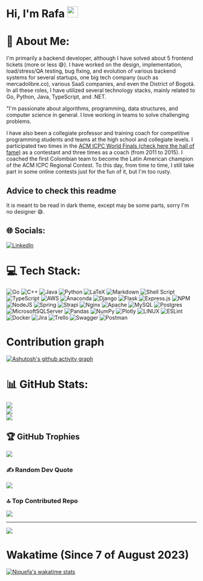 # Hi, I'm Rafa <img src="https://github.com/TheDudeThatCode/TheDudeThatCode/blob/master/Assets/Hi.gif" width="29px">



# 💫 About Me:
I'm primarily a backend developer, although I have solved about 5 frontend tickets (more or less 😅). I have worked on the design, implementation, load/stress/QA testing, bug fixing, and evolution of various backend systems for several startups, one big tech company (such as mercadolibre.co), various SaaS companies, and even the District of Bogotá. In all these roles, I have utilized several technology stacks, mainly related to Go, Python, Java, TypeScript, and .NET.

"I'm passionate about algorithms, programming, data structures, and computer science in general. I love working in teams to solve challenging problems.

I have also been a collegiate professor and training coach for competitive programming students and teams at the high school and collegiate levels. I participated two times in the [ACM ICPC World Finals (check here the hall of fame)](https://cphof.org/profile/topcoder:niquefa) as a contestant and three times as a coach (from 2011 to 2015). I coached the first Colombian team to become the Latin American champion of the ACM ICPC Regional Contest. To this day, from time to time, I still take part in some online contests just for the fun of it, but I'm too rusty.

## Advice to check this readme

It is meant to be read in dark theme, except may be some parts, sorry I'm no designer 😅.


## 🌐 Socials:
[![LinkedIn](https://img.shields.io/badge/LinkedIn-%230077B5.svg?logo=linkedin&logoColor=white)](https://linkedin.com/in/niquefa) 

# 💻 Tech Stack:
![Go](https://img.shields.io/badge/go-%2300ADD8.svg?style=plastic&logo=go&logoColor=white) ![C++](https://img.shields.io/badge/c++-%2300599C.svg?style=plastic&logo=c%2B%2B&logoColor=white) ![Java](https://img.shields.io/badge/java-%23ED8B00.svg?style=plastic&logo=java&logoColor=white) ![Python](https://img.shields.io/badge/python-3670A0?style=plastic&logo=python&logoColor=ffdd54) ![LaTeX](https://img.shields.io/badge/latex-%23008080.svg?style=plastic&logo=latex&logoColor=white) ![Markdown](https://img.shields.io/badge/markdown-%23000000.svg?style=plastic&logo=markdown&logoColor=white) ![Shell Script](https://img.shields.io/badge/shell_script-%23121011.svg?style=plastic&logo=gnu-bash&logoColor=white) ![TypeScript](https://img.shields.io/badge/typescript-%23007ACC.svg?style=plastic&logo=typescript&logoColor=white) ![AWS](https://img.shields.io/badge/AWS-%23FF9900.svg?style=plastic&logo=amazon-aws&logoColor=white) ![Anaconda](https://img.shields.io/badge/Anaconda-%2344A833.svg?style=plastic&logo=anaconda&logoColor=white) ![Django](https://img.shields.io/badge/django-%23092E20.svg?style=plastic&logo=django&logoColor=white) ![Flask](https://img.shields.io/badge/flask-%23000.svg?style=plastic&logo=flask&logoColor=white) ![Express.js](https://img.shields.io/badge/express.js-%23404d59.svg?style=plastic&logo=express&logoColor=%2361DAFB) ![NPM](https://img.shields.io/badge/NPM-%23000000.svg?style=plastic&logo=npm&logoColor=white) ![NodeJS](https://img.shields.io/badge/node.js-6DA55F?style=plastic&logo=node.js&logoColor=white) ![Spring](https://img.shields.io/badge/spring-%236DB33F.svg?style=plastic&logo=spring&logoColor=white) ![Strapi](https://img.shields.io/badge/strapi-%232E7EEA.svg?style=plastic&logo=strapi&logoColor=white) ![Nginx](https://img.shields.io/badge/nginx-%23009639.svg?style=plastic&logo=nginx&logoColor=white) ![Apache](https://img.shields.io/badge/apache-%23D42029.svg?style=plastic&logo=apache&logoColor=white) ![MySQL](https://img.shields.io/badge/mysql-%2300f.svg?style=plastic&logo=mysql&logoColor=white) ![Postgres](https://img.shields.io/badge/postgres-%23316192.svg?style=plastic&logo=postgresql&logoColor=white) ![MicrosoftSQLServer](https://img.shields.io/badge/Microsoft%20SQL%20Sever-CC2927?style=plastic&logo=microsoft%20sql%20server&logoColor=white) ![Pandas](https://img.shields.io/badge/pandas-%23150458.svg?style=plastic&logo=pandas&logoColor=white) ![NumPy](https://img.shields.io/badge/numpy-%23013243.svg?style=plastic&logo=numpy&logoColor=white) ![Plotly](https://img.shields.io/badge/Plotly-%233F4F75.svg?style=plastic&logo=plotly&logoColor=white) ![LINUX](https://img.shields.io/badge/Linux-FCC624?style=plastic&logo=linux&logoColor=black) ![ESLint](https://img.shields.io/badge/ESLint-4B3263?style=plastic&logo=eslint&logoColor=white) ![Docker](https://img.shields.io/badge/docker-%230db7ed.svg?style=plastic&logo=docker&logoColor=white) ![Jira](https://img.shields.io/badge/jira-%230A0FFF.svg?style=plastic&logo=jira&logoColor=white) ![Trello](https://img.shields.io/badge/Trello-%23026AA7.svg?style=plastic&logo=Trello&logoColor=white) ![Swagger](https://img.shields.io/badge/-Swagger-%23Clojure?style=plastic&logo=swagger&logoColor=white) ![Postman](https://img.shields.io/badge/Postman-FF6C37?style=plastic&logo=postman&logoColor=white)

# Contribution graph

[![Ashutosh's github activity graph](https://github-readme-activity-graph.vercel.app/graph?username=niquefa&theme=github-compact)](https://github.com/ashutosh00710/github-readme-activity-graph)


# 📊 GitHub Stats:
![](https://github-readme-stats.vercel.app/api?username=niquefa&theme=gotham&hide_border=false&include_all_commits=true&count_private=true)<br/>
![](https://github-readme-streak-stats.herokuapp.com/?user=niquefa&theme=gotham&hide_border=false)<br/>
![](https://github-readme-stats.vercel.app/api/top-langs/?username=niquefa&theme=gotham&hide_border=false&include_all_commits=true&count_private=true&layout=compact)

## 🏆 GitHub Trophies
![](https://github-profile-trophy.vercel.app/?username=niquefa&theme=dark_dimmed&no-frame=false&no-bg=true&margin-w=4)

### ✍️ Random Dev Quote
![](https://quotes-github-readme.vercel.app/api?type=horizontal&theme=dark)

### 🔝 Top Contributed Repo
![](https://github-contributor-stats.vercel.app/api?username=niquefa&limit=5&theme=dark&combine_all_yearly_contributions=true)

---
[![](https://visitcount.itsvg.in/api?id=niquefa&icon=0&color=12)](https://visitcount.itsvg.in)

<!-- Proudly created with GPRM ( https://gprm.itsvg.in ) -->

 # Wakatime (Since 7 of August 2023)

 [![Niquefa's wakatime stats](https://github-readme-stats.vercel.app/api/wakatime?username=niquefa)](https://github.com/anuraghazra/github-readme-stats)
